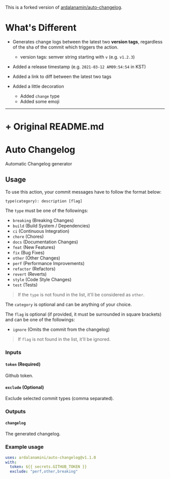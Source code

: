 This is a forked version of [ardalanamin/auto-changelog](https://github.com/ardalanamini/auto-changelog).

# What's Different

- Generates change logs between the latest two **version tags**, regardless of the sha of the commit which triggers the action.

  - version tags: semver string starting with `v` (e.g. `v1.2.3`)

- Added a release timestamp (e.g. `2021-03-12 AM09:54:54` in KST)

- Added a link to diff between the latest two tags

- Added a little decoration
  - Added `change` type
  - Added some emoji

---

# + Original README.md

# Auto Changelog

Automatic Changelog generator

## Usage

To use this action, your commit messages have to follow the format below:

```git
type(category): description [flag]
```

The `type` must be one of the followings:

- `breaking` (Breaking Changes)
- `build` (Build System / Dependencies)
- `ci` (Continuous Integration)
- `chore` (Chores)
- `docs` (Documentation Changes)
- `feat` (New Features)
- `fix` (Bug Fixes)
- `other` (Other Changes)
- `perf` (Performance Improvements)
- `refactor` (Refactors)
- `revert` (Reverts)
- `style` (Code Style Changes)
- `test` (Tests)

> If the `type` is not found in the list, it'll be considered as `other`.

The `category` is optional and can be anything of your choice.

The `flag` is optional (if provided, it must be surrounded in square brackets) and can be one of the followings:

- `ignore` (Omits the commit from the changelog)

> If `flag` is not found in the list, it'll be ignored.

### Inputs

#### `token` **(Required)**

Github token.

#### `exclude` **(Optional)**

Exclude selected commit types (comma separated).

### Outputs

#### `changelog`

The generated changelog.

### Example usage

```yaml
uses: ardalanamini/auto-changelog@v1.1.0
with:
  token: ${{ secrets.GITHUB_TOKEN }}
  exclude: "perf,other,breaking"
```
